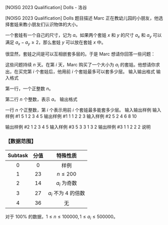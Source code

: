



[NOISG 2023 Qualification] Dolls - 洛谷














[NOISG 2023 Qualification] Dolls
题目描述
Marc 正在教幼儿园的小朋友，他选择套娃来教小朋友们认识物体的大小。

一个套娃有一个自己的尺寸，记为 $a$。如果两个套娃 $x$ 和 $y$ 的尺寸 $a_x$ 和 $a_y$ 可以满足 $a_x-a_y\ge2$，那么套娃 $y$ 可以放在套娃 $x$ 中。

很显然，套娃之间是可以互相嵌套多层的。于是 Marc 想请你回答一些问题：

这些问题持续 $n$ 天。在第 $i$ 天，Marc 购买了一个大小为 $a_i$ 的套娃。他想请你求出，在买完第 $i$ 个套娃后，他用前 $i$ 个套娃最多可以套多少层。
输入输出格式
输入格式

第一行，一个正整数 $n$。

第二行 $n$ 个整数，表示 $a$。
输出格式

一行 $n$ 个正整数，第 $i$ 个表示用前 $i$ 个套娃最多能套多少层。
输入输出样例
输入样例 #1
5
1 2 3 4 5
输出样例 #1
1 1 2 2 3
输入样例 #2
5
2 4 6 8 10

输出样例 #2
1 2 3 4 5
输入样例 #3
5
3 3 1 3 2
输出样例 #3
1 1 2 2 2
说明
### 【数据范围】

|$\text{Subtask}$|分值|特殊性质|
|:-:|:-:|:-:|
|$0$|$0$|样例|
|$1$|$23$|$n\le200$|
|$2$|$14$|$a_i$ 为奇数|
|$3$|$27$|$a_i$ 不为 $4$ 的倍数|
|$4$|$36$|无|

对于 $100\%$ 的数据，$1 \le n \le 100000,1 \le a_i \le 500000$。






